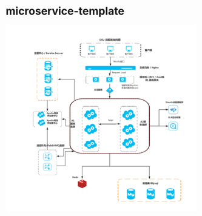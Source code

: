 # microservice-template

![](https://github.com/sheldonzhao/microservice-template/blob/master/doc/microservice_framework.jpg)
